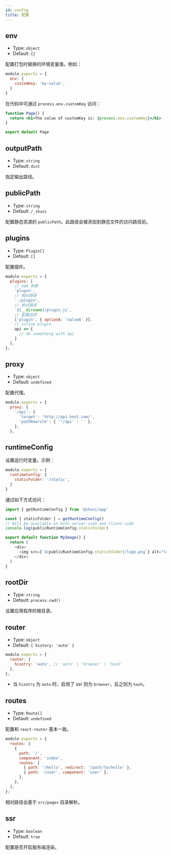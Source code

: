 ```yaml
---
id: config
title: 配置
---
```


## env

- Type: `object`
- Default: `{}`

配置打包时替换的环境变量值。例如：
```js
module.exports = {
  env: {
    customKey: 'my-value',
  }
}
```

在代码中可通过 `process.env.customKey` 访问：

```jsx
function Page() {
  return <h1>The value of customKey is: {process.env.customKey}</h1>
}

export default Page
```

## outputPath

- Type: `string`
- Default: `dist`

指定输出路径。

## publicPath

- Type: `string`
- Default: `/_shuvi`

配置静态资源的 `publicPath`。此路径会被添加到静态文件的访问路径前。

## plugins

- Type: `Plugin[]`
- Default: `[]`

配置插件。

```js
module.exports = {
  plugins: [
    // npm 依赖
    'plugin',
    // 相对路径
    './plugin',
    // 绝对路径
    `${__dirname}/plugin.js`,
    // 配置选项
    ['plugin', { optionA: 'valueA' }],
    // inline plugin
    api => {
      // do something with api
    }
  ],
};
```

## proxy

- Type: `object`
- Default: `undefined`

配置代理。

```js
module.exports = {
  proxy: {
    '/api': {
      'target': 'http://api.host.com/',
      'pathRewrite': { '^/api' : '' },
    },
  },
```

## runtimeConfig

设置运行时变量。示例：
```js
module.exports = {
  runtimeConfig: {
    staticFolder: '/static',
  }
}
```

通过如下方式访问：
```js
import { getRuntimeConfig } from '@shuvi/app'

const { staticFolder } = getRuntimeConfig()
// Will be available on both server-side and client-side
console.log(publicRuntimeConfig.staticFolder)

export default function MyImage() {
  return (
    <div>
      <img src={`${publicRuntimeConfig.staticFolder}/logo.png`} alt="logo" />
    </div>
  )
}
```

## rootDir

- Type: `string`
- Default: `process.cwd()`

设置应用程序的根目录。

## router

- Type: `object`
- Default: `{ history: 'auto' }`

```js
module.exports = {
  router: {
    hisotry: 'auto', // 'auto' | 'browser' | 'hash'
  },
};
```
* 当 `hisotry` 为 `auto` 时，启用了 ssr 则为 `browser`，反之则为 `hash`。


## routes

- Type: `Route[]`
- Default: `undefined`

配置和 `react-router` 基本一致。

```js
module.exports = {
  routes: [
    {
      path: '/',
      component: 'index',
      routes: [
        { path: '/hello', redirect: '/path/to/hello' },
        { path: '/user', component: 'user' },
      ],
    },
  ],
};
```

相对路径会基于 `src/pages` 目录解析。

## ssr

- Type: `boolean`
- Default: `true`

配置是否开启服务端渲染。
